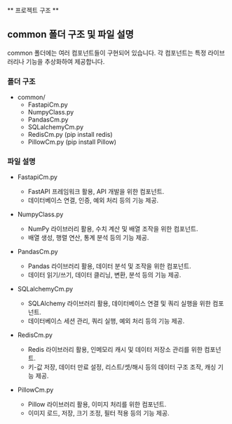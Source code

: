 ** 프로젝트 구조 **


## common 폴더 구조 및 파일 설명

common 폴더에는 여러 컴포넌트들이 구현되어 있습니다. 각 컴포넌트는 특정 라이브러리나 기능을 추상화하여 제공합니다.

### 폴더 구조
- common/
  - FastapiCm.py
  - NumpyClass.py
  - PandasCm.py
  - SQLalchemyCm.py
  - RedisCm.py (pip install redis)
  - PillowCm.py (pip install Pillow)

### 파일 설명
- FastapiCm.py
  - FastAPI 프레임워크 활용, API 개발을 위한 컴포넌트.
  - 데이터베이스 연결, 인증, 예외 처리 등의 기능 제공.

- NumpyClass.py
  - NumPy 라이브러리 활용, 수치 계산 및 배열 조작을 위한 컴포넌트.
  - 배열 생성, 행렬 연산, 통계 분석 등의 기능 제공.

- PandasCm.py
  - Pandas 라이브러리 활용, 데이터 분석 및 조작을 위한 컴포넌트.
  - 데이터 읽기/쓰기, 데이터 클리닝, 변환, 분석 등의 기능 제공.

- SQLalchemyCm.py
  - SQLAlchemy 라이브러리 활용, 데이터베이스 연결 및 쿼리 실행을 위한 컴포넌트.
  - 데이터베이스 세션 관리, 쿼리 실행, 예외 처리 등의 기능 제공.

- RedisCm.py
  - Redis 라이브러리 활용, 인메모리 캐시 및 데이터 저장소 관리를 위한 컴포넌트.
  - 키-값 저장, 데이터 만료 설정, 리스트/셋/해시 등의 데이터 구조 조작, 캐싱 기능 제공.

- PillowCm.py
  - Pillow 라이브러리 활용, 이미지 처리를 위한 컴포넌트.
  - 이미지 로드, 저장, 크기 조정, 필터 적용 등의 기능 제공.

